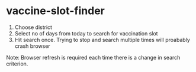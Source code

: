 # vaccine-slot-finder
 
1. Choose district
2. Select no of days from today to search for vaccination slot
3. Hit search once. Trying to stop and search multiple times will proabably crash browser

Note: Browser refresh is required each time there is a change in search criterion.